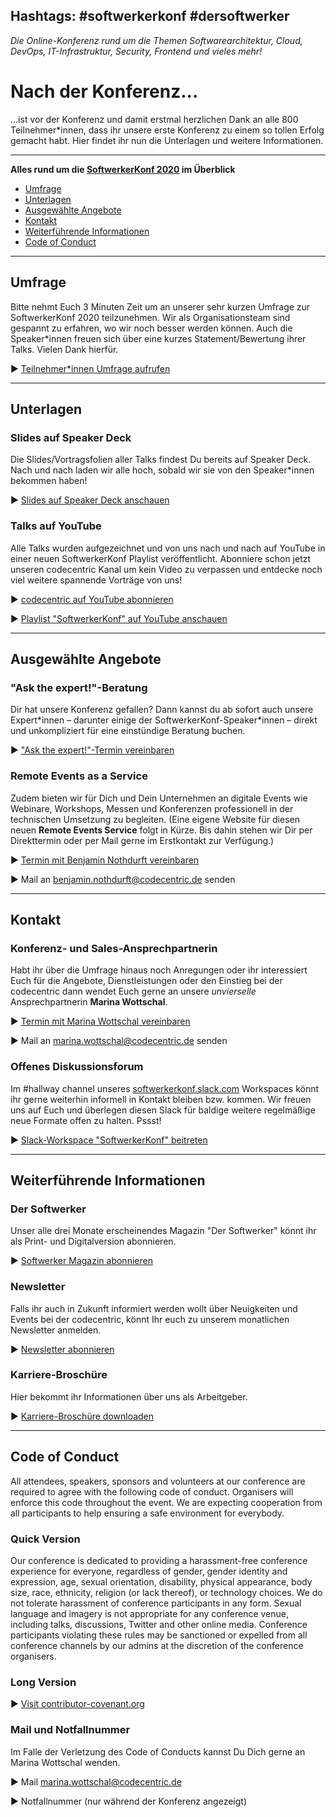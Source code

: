 ## Hashtags: #softwerkerkonf #dersoftwerker 

_Die Online-Konferenz rund um die Themen Softwarearchitektur, Cloud, DevOps, IT-Infrastruktur, Security, Frontend und vieles mehr!_

# Nach der Konferenz...

...ist vor der Konferenz und damit erstmal herzlichen Dank an alle 800 Teilnehmer\*innen, dass ihr unsere erste Konferenz zu einem so tollen Erfolg gemacht habt. Hier findet ihr nun die Unterlagen und weitere Informationen.

---

**Alles rund um die [SoftwerkerKonf 2020](https://info.codecentric.de/softwerkerkonf-2020) im Überblick**

- [Umfrage](#umfrage)
- [Unterlagen](#unterlagen)
- [Ausgewählte Angebote](#angebote)
- [Kontakt](#kontakt)
- [Weiterführende Informationen](#informationen)
- [Code of Conduct](#conduct)

---

## <a name="umfrage">Umfrage</a>

Bitte nehmt Euch 3 Minuten Zeit um an unserer sehr kurzen Umfrage zur SoftwerkerKonf 2020 teilzunehmen. Wir als Organisationsteam sind gespannt zu erfahren, wo wir noch besser werden können. Auch die Speaker\*innen freuen sich über eine kurzes Statement/Bewertung ihrer Talks. Vielen Dank hierfür.

▶︎ [Teilnehmer*innen Umfrage aufrufen](https://forms.gle/T429bx7kz5xz1sZG9)

---

## <a name="unterlagen">Unterlagen</a>

### Slides auf Speaker Deck

Die Slides/Vortragsfolien aller Talks findest Du bereits auf Speaker Deck. Nach und nach laden wir alle hoch, sobald wir sie von den Speaker\*innen bekommen haben!

▶︎ [Slides auf Speaker Deck anschauen](https://speakerdeck.com/softwerkerkonf)

### Talks auf YouTube

Alle Talks wurden aufgezeichnet und von uns nach und nach auf YouTube in einer neuen SoftwerkerKonf Playlist veröffentlicht. Abonniere schon jetzt unseren codecentric Kanal um kein Video zu verpassen und entdecke noch viel weitere spannende Vorträge von uns!

▶︎ [codecentric auf YouTube abonnieren](https://www.youtube.com/channel/UCCadM9XfyB78TEogPzwP7iQ/videos)

▶︎ [Playlist "SoftwerkerKonf" auf YouTube anschauen](https://www.youtube.com/playlist?list=PLD9VybHH2wnYtuaiEcjMH5n2gTgNSDYAV)

---

## <a name="angebote">Ausgewählte Angebote</a>

### "Ask the expert!"-Beratung

Dir hat unsere Konferenz gefallen? Dann kannst du ab sofort auch unsere Expert\*innen – darunter einige der SoftwerkerKonf-Speaker\*innen – direkt und unkompliziert für eine einstündige Beratung buchen. 

▶︎ ["Ask the expert!"-Termin vereinbaren](https://hubs.ly/H0rtCVv0)

### Remote Events as a Service

Zudem bieten wir für Dich und Dein Unternehmen an digitale Events wie Webinare, Workshops, Messen und Konferenzen professionell in der technischen Umsetzung zu begleiten. (Eine eigene Website für diesen neuen **Remote Events Service** folgt in Kürze. Bis dahin stehen wir Dir per Direkttermin oder per Mail gerne im Erstkontakt zur Verfügung.)

▶︎ [Termin mit Benjamin Nothdurft vereinbaren](https://app.hubspot.com/meetings/benjamin-nothdurft)

▶︎ Mail an <benjamin.nothdurft@codecentric.de> senden

---

## <a name="kontakt">Kontakt</a>

### Konferenz- und Sales-Ansprechpartnerin

Habt ihr über die Umfrage hinaus noch Anregungen oder ihr interessiert Euch für die Angebote, Dienstleistungen oder den Einstieg bei der codecentric dann wendet Euch gerne an unsere _unvierselle_ Ansprechpartnerin **Marina Wottschal**.

▶︎ [Termin mit Marina Wottschal vereinbaren](https://app.hubspot.com/meetings/m-wottschal)

▶︎ Mail an <marina.wottschal@codecentric.de> senden

### Offenes Diskussionsforum

Im #hallway channel unseres [softwerkerkonf.slack.com](http://softwerkerkonf.slack.com) Workspaces könnt ihr gerne weiterhin informell in Kontakt bleiben bzw. kommen. Wir freuen uns auf Euch und überlegen diesen Slack für baldige weitere regelmäßige neue Formate offen zu halten. Pssst!

▶︎ [Slack-Workspace "SoftwerkerKonf" beitreten](https://join.slack.com/t/softwerkerkonf/shared_invite/zt-fdosk9rl-4yJRe0zlNMw1a1Cd16gTDw)

---

## <a name="informationen">Weiterführende Informationen</a>

### Der Softwerker

Unser alle drei Monate erscheinendes Magazin "Der Softwerker" könnt ihr als Print- und Digitalversion abonnieren. 

▶︎ [Softwerker Magazin abonnieren](https://www.codecentric.de/wissen/softwerker/)

### Newsletter

Falls ihr auch in Zukunft informiert werden wollt über Neuigkeiten und Events bei der codecentric, könnt Ihr euch zu unserem monatlichen Newsletter anmelden.

▶︎ [Newsletter abonnieren](https://www.codecentric.de/newsletter/)

### Karriere-Broschüre

Hier bekommt ihr Informationen über uns als Arbeitgeber. 

▶︎ [Karriere-Broschüre downloaden](https://info.codecentric.de/karrierebroschuere)

---

## <a name="conduct">Code of Conduct</a>

All attendees, speakers, sponsors and volunteers at our conference are required to agree with the following code of conduct. Organisers will enforce this code throughout the event. We are expecting cooperation from all participants to help ensuring a safe environment for everybody.

### Quick Version

Our conference is dedicated to providing a harassment-free conference experience for everyone, regardless of gender, gender identity and expression, age, sexual orientation, disability, physical appearance, body size, race, ethnicity, religion (or lack thereof), or technology choices. We do not tolerate harassment of conference participants in any form. Sexual language and imagery is not appropriate for any conference venue, including talks, discussions, Twitter and other online media. Conference participants violating these rules may be sanctioned or expelled from all conference channels by our admins at the discretion of the conference organisers.

### Long Version

▶︎ [Visit contributor-covenant.org](https://www.contributor-covenant.org/version/2/0/code_of_conduct/)

### Mail und Notfallnummer

Im Falle der Verletzung des Code of Conducts kannst Du Dich gerne an Marina Wottschal wenden.

▶︎ Mail <marina.wottschal@codecentric.de>

▶︎ Notfallnummer (nur während der Konferenz angezeigt)

